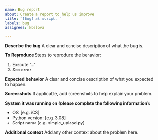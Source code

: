 ```yaml
---
name: Bug report
about: Create a report to help us improve
title: "[Bug] at script: "
labels: bug
assignees: kbelova

---
```


**Describe the bug**
A clear and concise description of what the bug is.

**To Reproduce**
Steps to reproduce the behavior:
1. Execute  '...'
2. See error

**Expected behavior**
A clear and concise description of what you expected to happen.

**Screenshots**
If applicable, add screenshots to help explain your problem.

**System it was running on (please complete the following information):**
 - OS: [e.g. iOS]
 - Python version: [e.g. 3.08]
 - Script name [e.g. simple_upload.py]

**Additional context**
Add any other context about the problem here.
